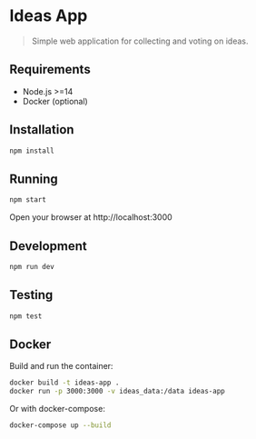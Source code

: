 # Ideas App

> Simple web application for collecting and voting on ideas.

## Requirements

- Node.js >=14
- Docker (optional)

## Installation

```bash
npm install
```

## Running

```bash
npm start
```

Open your browser at http://localhost:3000

## Development

```bash
npm run dev
```

## Testing

```bash
npm test
```

## Docker

Build and run the container:

```bash
docker build -t ideas-app .
docker run -p 3000:3000 -v ideas_data:/data ideas-app
```

Or with docker-compose:

```bash
docker-compose up --build
```
